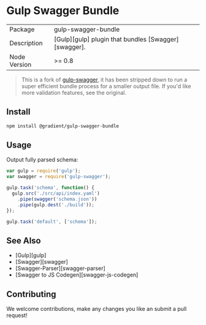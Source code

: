 # Gulp Swagger Bundle

| | |
| ----------- | ------------ |
| Package   | gulp-swagger-bundle |
| Description | [Gulp][gulp] plugin that bundles [Swagger][swagger]. |
| Node Version | >= 0.8 |

> This is a fork of [gulp-swagger](https://github.com/gersongoulart/gulp-swagger), it has been stripped down to run a super efficient bundle process for a smaller output file. If you'd like more validation features, see the original.

## Install

```bash
npm install @gradient/gulp-swagger-bundle
```

## Usage

Output fully parsed schema:

```js
var gulp = require('gulp');
var swagger = require('gulp-swagger');

gulp.task('schema', function() {
  gulp.src('./src/api/index.yaml')
    .pipe(swagger('schema.json'))
    .pipe(gulp.dest('./build'));
});

gulp.task('default', ['schema']);
```

## See Also

- [Gulp][gulp]
- [Swagger][swagger]
- [Swagger-Parser][swagger-parser]
- [Swagger to JS Codegen][swagger-js-codegen]

## Contributing

We welcome contributions, make any changes you like an submit a pull request!
